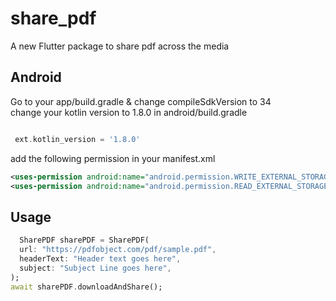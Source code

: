 # share_pdf

A new Flutter package to share pdf across the media

## Android

Go to your app/build.gradle & change compileSdkVersion to 34  
change your kotlin version to 1.8.0 in android/build.gradle

```groovy

 ext.kotlin_version = '1.8.0'

```

add the following permission in your manifest.xml

```xml
<uses-permission android:name="android.permission.WRITE_EXTERNAL_STORAGE" />
<uses-permission android:name="android.permission.READ_EXTERNAL_STORAGE" />
```

## Usage

```dart
  SharePDF sharePDF = SharePDF(
  url: "https://pdfobject.com/pdf/sample.pdf",
  headerText: "Header text goes here",
  subject: "Subject Line goes here",
);
await sharePDF.downloadAndShare();
```

